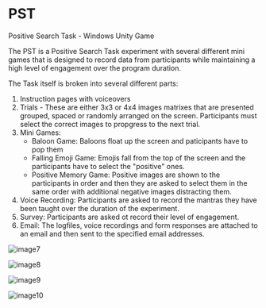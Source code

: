 # PST
Positive Search Task - Windows Unity Game

The PST is a Positive Search Task experiment with several different mini games that is designed to record data from participants while maintaining a high level of engagement over the program duration.

The Task itself is broken into several different parts:

1.  Instruction pages with voiceovers
2.  Trials -  These are either 3x3 or 4x4 images matrixes that are presented grouped, spaced or randomly arranged on the screen.  Participants must select the correct images to propgress to the next trial.
3.  Mini Games:
    -  Baloon Game:  Baloons float up the screen and paticipants have to pop them
    -  Falling Emoji Game:  Emojis fall from the top of the screen and the participants have to select the "positive" ones.
    -  Positive Memory Game:  Positive images are shown to the participants in order and then they are asked to select them in the same order with additional negative images distracting them.
4.  Voice Recording:  Participants are asked to record the mantras they have been taught over the duration of the experiment.
5.  Survey:  Participants are asked ot record their level of engagement.
6.  Email:  The logfiles, voice recordings and form responses are attached to an email and then sent to the specified email addresses.

![image7](https://user-images.githubusercontent.com/7636403/146849392-0b3938fd-77f1-4398-89f4-478e1890ec26.gif)

![image8](https://user-images.githubusercontent.com/7636403/146849396-9b41cac6-772a-4f51-9547-d8fdade92540.gif)

![image9](https://user-images.githubusercontent.com/7636403/146849399-98bafa5a-acee-4a00-a48b-2f342e881dc5.gif)

![image10](https://user-images.githubusercontent.com/7636403/146849403-58d12e8d-3587-4e20-ac31-cbac2d1b72c7.gif)
